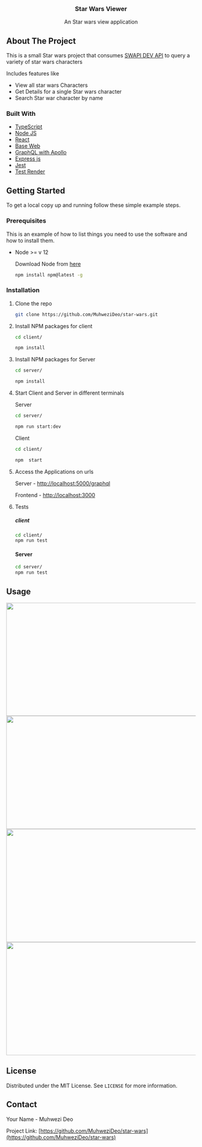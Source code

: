 <!--
*** Thanks for checking out the Best-README-Template. If you have a suggestion
*** that would make this better, please fork the repo and create a pull request
*** or simply open an issue with the tag "enhancement".
*** Thanks again! Now go create something AMAZING! :D
-->



<!-- PROJECT SHIELDS -->
<!--
*** I'm using markdown "reference style" links for readability.
*** Reference links are enclosed in brackets [ ] instead of parentheses ( ).
*** See the bottom of this document for the declaration of the reference variables
*** for contributors-url, forks-url, etc. This is an optional, concise syntax you may use.
*** https://www.markdownguide.org/basic-syntax/#reference-style-links
-->




<!-- PROJECT LOGO -->
<br />
<p align="center">


<h3 align="center">Star Wars Viewer</h3>

  <p align="center">
    An Star wars view application
    <br />

[comment]: <> (    <a href="https://github.com/othneildrew/Best-README-Template"><strong>Explore the docs »</strong></a>)

[comment]: <> (    <br />)

[comment]: <> (    <br />)

[comment]: <> (    <a href="https://github.com/othneildrew/Best-README-Template">View Demo</a>)

[comment]: <> (    ·)

[comment]: <> (    <a href="https://github.com/othneildrew/Best-README-Template/issues">Report Bug</a>)

[comment]: <> (    ·)

[comment]: <> (    <a href="https://github.com/othneildrew/Best-README-Template/issues">Request Feature</a>)

[comment]: <> (  </p>)
</p>






<!-- ABOUT THE PROJECT -->
## About The Project

This is a small Star wars project that consumes [SWAPI DEV API](https://swapi.dev/api/people) to query a variety of star wars characters

Includes features like
* View all star wars Characters
* Get Details for a single Star wars character
* Search Star war character by name



### Built With

* [TypeScript](https://www.typescriptlang.org/)
* [Node JS](https://nodejs.org/)
* [React](https://reactjs.org/)
* [Base Web ](baseweb.design)
* [GraphQL with Apollo](apollographql.com/docs/)
* [Express js](https://expressjs.com/)
* [Jest](http://jestjs.io/docs/)
* [Test Render](https://reactjs.org/docs/test-renderer.html)



<!-- GETTING STARTED -->
## Getting Started

To get a local copy up and running follow these simple example steps.

### Prerequisites

This is an example of how to list things you need to use the software and how to install them.
* Node >= v 12
  
    Download Node from [here](https://nodejs.org/en/) 
  ```sh
  npm install npm@latest -g
  ```

### Installation

1. Clone the repo
   ```sh
   git clone https://github.com/MuhweziDeo/star-wars.git
   ```
2. Install NPM packages for client
    ```sh
   cd client/
   ```
   ```sh
   npm install
   ```

3. Install NPM packages for Server
    ```sh
   cd server/
   ```
   ```sh
   npm install
   ```
4. Start Client and Server in different terminals
   
   Server
   ```sh
   cd server/
   ```
     ```sh
   npm run start:dev
   ```
   Client

     ```sh
   cd client/
   ```
     ```sh
   npm  start
   ```
5. Access the Applications on urls
    
    Server -  [http://localhost:5000/graphql](http://localhost:5000/graphql)
   
   Frontend - [http://localhost:3000](http://localhost:3000)


6. Tests 

    ##### client
    
    ```sh 
    cd client/
    npm run test
     ```
    
    #### Server

    ```sh 
    cd server/
    npm run test
    ```
<!-- USAGE EXAMPLES -->
## Usage

<p>
<img src="images/1.png" width="600" height="300">
<br>
<img src="images/2.png" width="600" height="300">
<br>
<img src="images/3.png" width="600" height="300">
<br>
<img src="images/4.png" width="600" height="300">
<br>
</p>


<!-- LICENSE -->
## License

Distributed under the MIT License. See `LICENSE` for more information.



<!-- CONTACT -->
## Contact

Your Name - Muhwezi Deo 

Project Link: [https://github.com/MuhweziDeo/star-wars](https://github.com/MuhweziDeo/star-wars)



<!-- MARKDOWN LINKS & IMAGES -->
<!-- https://www.markdownguide.org/basic-syntax/#reference-style-links -->



